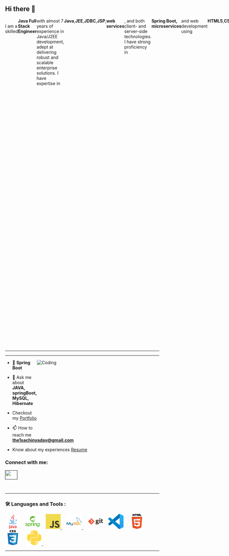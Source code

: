 ## Hi there 👋

<div style="display: flex; justify-content: space-around;" >

<br/>
<!-- <h3 align="left">Java Full Stack Software Engineer</h3> -->
I am a skilled <b> Java Full Stack Engineer </b> with almost 7 years of experience in Java/J2EE development, adept at delivering robust and scalable enterprise solutions. 
I have expertise in <b>Java</b>, <b>JEE</b>, <b>JDBC</b>, <b>JSP</b>, <b>web services</b>, and both client- and server-side technologies. I have strong proficiency in<b> Spring Boot, microservices </b> and web development using <b>HTML5</b>,<b> CSS3</b>,<b> Bootstrap</b>,<b> JavaScript </b>,<b> jQuery</b> ,<b> AJAX</b>, and JSTL Taglibs. Additionally, I am experienced in Bash scripting, XML, REST web services, Java Mail,<b> iBATIS</b>,<b> Hibernate</b>,<b> Vue.js</b>, and <b>Python</b>. I have good knowledge of <b> Mysql</b> ,<b> Oracle</b> and <b> PostgreSql </b> Database.
<br>
I have hands-on experience with advanced Spring features such as Spring Cloud, Spring Security, AOP, Spring Data, Spring Batch, and Spring Integration. My Java expertise also includes Streams, Concurrency Enhancements, Java Memory Model, Garbage Collection, multithreading, and synchronization, ensuring scalable, secure, and high-performance applications.
<br>
I am currently working as <b> Team Lead </b> with additional responsibilities as an Associate Project Manager, I oversee project execution while leading the technical team, addressing and resolving challenges to ensure smooth progress. I collaborate closely with clients to gather requirements, design workflows, and align the team for seamless coordination. I work with QA teams to maintain quality standards and ensure successful deployments. I manage the project handover, providing well-documented designs, bug-free code, and addressing client queries to ensure smooth transitions. Additionally, I support the team by enhancing security, resolving technical issues, contributing to code development, and providing training on emerging technologies.

</div>
    <div>
       <!-- <img align="center" alt="Coding" heigh="50" width="50%" src="https://camo.githubusercontent.com/3997f3b27a68e19c31e2d1c378d77303735faa42e7d18a8018f7510d66aaa83e/68747470733a2f2f7777772e77696e677374656368736f6c7574696f6e732e636f6d2f77702d636f6e74656e742f75706c6f6164732f323032322f30332f66756c6c2d737461636b2d646576656c6f706d656e742e676966" style="max-width: 100%>   -->
     
        
</div>
</div>
                                                                                                                                                   
---
---
<div>
    <img align="right" alt="Coding" height="250" width="400" src="https://i.pinimg.com/originals/18/a4/94/18a4949fc9c8067172d3b96e302e7097.gif">
</div>


- 🌱  **Spring Boot**

- 💬 Ask me about **JAVA, springBoot, MySQL, Hibernate**
- Checkout my <a href="https://sachingitcode.github.io">Portfolio</a>

- 📫 How to reach me **the1sachinyadav@gmail.com**
-  Know about my experiences [Resume]()

<h3 align="left">Connect with me:</h3>
<p align="left">
<a href="" target="blank"><img align="center" src="https://raw.githubusercontent.com/rahuldkjain/github-profile-readme-generator/master/src/images/icons/Social/linked-in-alt.svg" alt="" height="30" width="40" /></a>
</p>
<br>

---
### :hammer_and_wrench: Languages and Tools :
<p align="left">
  <a href="https://www.java.com" target="_blank" rel="noreferrer"><img src="https://github.com/devicons/devicon/blob/master/icons/java/java-original-wordmark.svg" title="Java" alt="Java" width="50" height="50"/></a>&nbsp;   &nbsp;
<a href="https://spring.io/" target="_blank" rel="noreferrer"><img src="https://github.com/devicons/devicon/blob/master/icons/spring/spring-original-wordmark.svg" title="Spring" alt="Spring" width="50" height="50"/></a>&nbsp;   &nbsp;
<a href="https://developer.mozilla.org/en-US/docs/Web/JavaScript" target="_blank" rel="noreferrer"><img src="https://github.com/devicons/devicon/blob/master/icons/javascript/javascript-original.svg" title="JavaScript" alt="JavaScript" width="50" height="50"/> </a> &nbsp;   &nbsp;
<a href="https://www.mysql.com/" target="_blank" rel="noreferrer"> <img src="https://github.com/devicons/devicon/blob/master/icons/mysql/mysql-original-wordmark.svg" title="MySQL"  alt="MySQL" width="50" height="50"/> </a>&nbsp;   &nbsp;
<a href="https://git-scm.com/" target="_blank" rel="noreferrer"><img src="https://github.com/devicons/devicon/blob/master/icons/git/git-original-wordmark.svg" title="Git" alt="Git" width="50" height="50"/></a>&nbsp;   &nbsp;
<a target="_blank" rel="noopener noreferrer" href="https://raw.githubusercontent.com/github/explore/80688e429a7d4ef2fca1e82350fe8e3517d3494d/topics/visual-studio-code/visual-studio-code.png"><img  alt="Visual Studio Code" src="https://raw.githubusercontent.com/github/explore/80688e429a7d4ef2fca1e82350fe8e3517d3494d/topics/visual-studio-code/visual-studio-code.png" width="50" height="50" style="max-width: 100%;"></a> &nbsp;   &nbsp;
<a target="_blank" rel="noopener noreferrer" href="https://raw.githubusercontent.com/devicons/devicon/master/icons/html5/html5-original-wordmark.svg"><img src="https://raw.githubusercontent.com/devicons/devicon/master/icons/html5/html5-original-wordmark.svg" alt="html5" width="50" height="50" style="max-width: 100%;"></a>  &nbsp;   &nbsp;
  <a target="_blank" rel="noopener noreferrer" href="https://raw.githubusercontent.com/devicons/devicon/master/icons/css3/css3-original-wordmark.svg"><img src="https://raw.githubusercontent.com/devicons/devicon/master/icons/css3/css3-original-wordmark.svg" alt="css3" width="50" height="50" style="max-width: 100%;"></a>  &nbsp;   &nbsp;
  <a href="https://www.mysql.com/" target="_blank" rel="noreferrer"> <img src="https://github.com/devicons/devicon/blob/master/icons/python/python-plain.svg" title="Python"  alt="Python" width="50" height="50"/> </a>&nbsp;   &nbsp;

</p>
</p>

---

